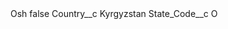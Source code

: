 <?xml version="1.0" encoding="UTF-8"?>
<CustomMetadata xmlns="http://soap.sforce.com/2006/04/metadata" xmlns:xsi="http://www.w3.org/2001/XMLSchema-instance" xmlns:xsd="http://www.w3.org/2001/XMLSchema">
    <label>Osh</label>
    <protected>false</protected>
    <values>
        <field>Country__c</field>
        <value xsi:type="xsd:string">Kyrgyzstan</value>
    </values>
    <values>
        <field>State_Code__c</field>
        <value xsi:type="xsd:string">O</value>
    </values>
</CustomMetadata>
